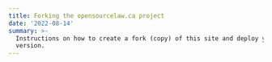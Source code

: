```yaml
---
title: Forking the opensourcelaw.ca project
date: '2022-08-14'
summary: >-
  Instructions on how to create a fork (copy) of this site and deploy your
  version.
---
```


